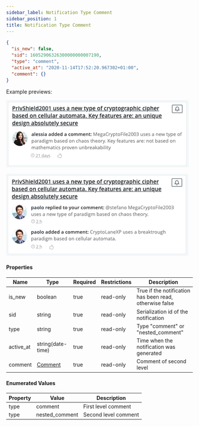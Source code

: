 ```yaml
---
sidebar_label: Notification Type Comment
sidebar_position: 1
title: Notification Type Comment
---
```


```json
{
  "is_new": false,
  "sid": 16052906326300000000007190,
  "type": "comment",
  "active_at": "2020-11-14T17:52:20.967302+01:00",
  "comment": {}
}
```

Example previews:

![Notification](/img/notification_types/comment.png)

![Notification](/img/notification_types/nested_comment.png)

#### Properties

|Name|Type|Required|Restrictions|Description|
|---|---|---|---|---|
|is_new|boolean|true|read-only|True if the notification has been read, otherwise false|
|sid|string|true|read-only|Serialization id of the notification|
|type|string|true|read-only|Type "comment" or "nested_comment"|
|active_at|string(date-time)|true|read-only|Time when the notification was generated|
|comment|[Comment](/docs/apireference/v2/schemas/comment)|true|read-only|Comment of second level|

#### Enumerated Values

|Property|Value|Description|
|---|---|---|
|type|comment|First level comment|
|type|nested_comment|Second level comment|
